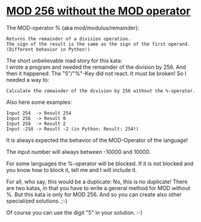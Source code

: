 # [MOD 256 without the MOD operator](https://www.codewars.com/kata/mod-256-without-the-mod-operator "https://www.codewars.com/kata/581e1d083a4820eb4f00004f")

The MOD-operator % (aka mod/modulus/remainder):
```
Returns the remainder of a division operation.
The sign of the result is the same as the sign of the first operand.
(Different behavior in Python!)
```

The short unbelievable mad story for this kata:<br>
I wrote a program and needed the remainder of the division by 256. And then it happened: The "5"/"%"-Key did not react. It must be broken! So I needed a way to:
```
Calculate the remainder of the division by 256 without the %-operator.
```

Also here some examples:
```
Input 254  -> Result 254
Input 256  -> Result 0
Input 258  -> Result 2 
Input -258 -> Result -2 (in Python: Result: 254!)
```
It is always expected the behavior of the MOD-Operator of the language!

The input number will always between -10000 and 10000.

For some languages the %-operator will be blocked. If it is not blocked and you know how to block it, tell me and I will include it.

For all, who say, this would be a duplicate: No, this is no duplicate! There are two katas, in that you have to write a general method for MOD without %. But this kata is only for MOD 256. And so you can create also other specialized solutions. ;-)

Of course you can use the digit "5" in your solution. :-)